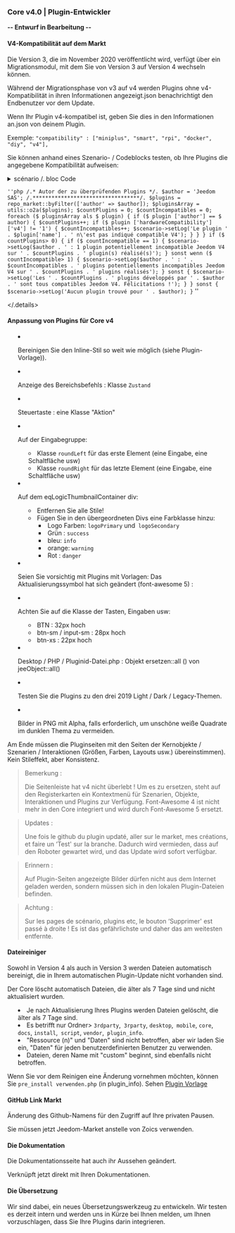 ### Core v4.0 | Plugin-Entwickler


**-- Entwurf in Bearbeitung --**

#### V4-Kompatibilität auf dem Markt

Die Version 3, die im November 2020 veröffentlicht wird, verfügt über ein Migrationsmodul, mit dem Sie von Version 3 auf Version 4 wechseln können.

Während der Migrationsphase von v3 auf v4 werden Plugins ohne v4-Kompatibilität in ihren Informationen angezeigt.json benachrichtigt den Endbenutzer vor dem Update.


Wenn Ihr Plugin v4-kompatibel ist, geben Sie dies in den Informationen an.json von deinem Plugin.

Exemple: `"compatibility" : ["miniplus", "smart", "rpi", "docker", "diy", "v4"], `

Sie können anhand eines Szenario- / Codeblocks testen, ob Ihre Plugins die angegebene Kompatibilität aufweisen:

<details>
<summary>scénario /. bloc Code</.summary>

`` ''php
/.* Autor der zu überprüfenden Plugins */.
$author = 'Jeedom SAS';
/.**********************************/.
$plugins = repo_market::byFilter(['author' => $author]);
$pluginsArray = utils::o2a($plugins);
$countPlugins = 0;
$countIncompatibles = 0;
foreach ($ pluginsArray als $ plugin) {
  if ($ plugin ['author'] == $ author) {
    $countPlugins++;
	if ($ plugin ['hardwareCompatibility'] ['v4'] != '1') {
      $countIncompatibles++;
	  $scenario->setLog('Le plugin ' . $plugin['name'] . ' n\'est pas indiqué compatible V4');
	}
  }
}
if ($ countPlugins> 0) {
  if ($ countIncompatible == 1) {
  	$scenario->setLog($author . ' : 1 plugin potentiellement incompatible Jeedom V4 sur ' . $countPlugins . ' plugin(s) réalisé(s)');
  } sonst wenn ($ countIncompatible> 1) {
	$scenario->setLog($author . ' : ' . $countIncompatibles . ' plugins potentiellements incompatibles Jeedom V4 sur ' . $countPlugins . ' plugins réalisés');
  } sonst {
  	$scenario->setLog('Les ' . $countPlugins . ' plugins développés par ' . $author . ' sont tous compatibles Jeedom V4. Félicitations !');
  }
} sonst {
  $scenario->setLog('Aucun plugin trouvé pour ' . $author);
}
`` ''

</.details>

#### Anpassung von Plugins für Core v4

- Bereinigen Sie den Inline-Stil so weit wie möglich (siehe Plugin-Vorlage)).
- Anzeige des Bereichsbefehls : Klasse `Zustand`
- Steuertaste : eine Klasse "Aktion"
- Auf der Eingabegruppe:
	- Klasse `roundLeft` für das erste Element (eine Eingabe, eine Schaltfläche usw)
    - Klasse `roundRight` für das letzte Element (eine Eingabe, eine Schaltfläche usw)
- Auf dem eqLogicThumbnailContainer div:
    - Entfernen Sie alle Stile!
    - Fügen Sie in den übergeordneten Divs eine Farbklasse hinzu:
    	- Logo Farben: `logoPrimary` und` logoSecondary`
        - Grün : `success`
        - bleu: `info`
        - orange: `warning`
        - Rot : `danger`
- Seien Sie vorsichtig mit Plugins mit Vorlagen: Das Aktualisierungssymbol hat sich geändert (font-awesome 5) :
- Achten Sie auf die Klasse der Tasten, Eingaben usw:
    - BTN : 32px hoch
    - btn-sm / input-sm : 28px hoch
    - btn-xs : 22px hoch
- Desktop / PHP / Pluginid-Datei.php : Objekt ersetzen::all () von jeeObject::all()

- Testen Sie die Plugins zu den drei 2019 Light / Dark / Legacy-Themen.

- Bilder in PNG mit Alpha, falls erforderlich, um unschöne weiße Quadrate im dunklen Thema zu vermeiden.

Am Ende müssen die Pluginseiten mit den Seiten der Kernobjekte / Szenarien / Interaktionen (Größen, Farben, Layouts usw.) übereinstimmen). Kein Stileffekt, aber Konsistenz.

> Bemerkung :
>
> Die Seitenleiste hat v4 nicht überlebt ! Um es zu ersetzen, steht auf den Registerkarten ein Kontextmenü für Szenarien, Objekte, Interaktionen und Plugins zur Verfügung.
> Font-Awesome 4 ist nicht mehr in den Core integriert und wird durch Font-Awesome 5 ersetzt.

> Updates :
>
> Une fois le github du plugin updaté, aller sur le market, mes créations, et faire un ‘Test' sur la branche. Dadurch wird vermieden, dass auf den Roboter gewartet wird, und das Update wird sofort verfügbar.

> Erinnern :
>
> Auf Plugin-Seiten angezeigte Bilder dürfen nicht aus dem Internet geladen werden, sondern müssen sich in den lokalen Plugin-Dateien befinden.

> Achtung :
>
> Sur les pages de scénario, plugins etc, le bouton ‘Supprimer' est passé à droite ! Es ist das gefährlichste und daher das am weitesten entfernte.


#### Dateireiniger

Sowohl in Version 4 als auch in Version 3 werden Dateien automatisch bereinigt, die in Ihrem automatischen Plugin-Update nicht vorhanden sind.

Der Core löscht automatisch Dateien, die älter als 7 Tage sind und nicht aktualisiert wurden.

- Je nach Aktualisierung Ihres Plugins werden Dateien gelöscht, die älter als 7 Tage sind.
- Es betrifft nur Ordner> `3rdparty`,` 3rparty`, `desktop`,` mobile`, `core`,` docs`, `install`,` script`, `vendor`,` plugin_info`.
- "Ressource (n)" und "Daten" sind nicht betroffen, aber wir laden Sie ein, "Daten" für jeden benutzerdefinierten Benutzer zu verwenden.
- Dateien, deren Name mit "custom" beginnt, sind ebenfalls nicht betroffen.

Wenn Sie vor dem Reinigen eine Änderung vornehmen möchten, können Sie `pre_install verwenden.php` (in plugin_info).
Sehen [Plugin Vorlage](https:/./.github.com/.jeedom/.plugin-template/.blob/.master/.plugin_info/.pre_install.php)

#### GitHub Link Markt

Änderung des Github-Namens für den Zugriff auf Ihre privaten Pausen.

Sie müssen jetzt Jeedom-Market anstelle von Zoics verwenden.

#### Die Dokumentation

Die Dokumentationsseite hat auch ihr Aussehen geändert.

Verknüpft jetzt direkt mit Ihren Dokumentationen.

#### Die Übersetzung

Wir sind dabei, ein neues Übersetzungswerkzeug zu entwickeln. Wir testen es derzeit intern und werden uns in Kürze bei Ihnen melden, um Ihnen vorzuschlagen, dass Sie Ihre Plugins darin integrieren.